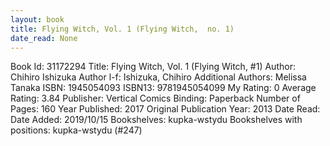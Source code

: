```yaml
---
layout: book
title: Flying Witch, Vol. 1 (Flying Witch,  no. 1)
date_read: None
---
```


Book Id: 31172294
Title: Flying Witch, Vol. 1 (Flying Witch, #1)
Author: Chihiro Ishizuka
Author l-f: Ishizuka, Chihiro
Additional Authors: Melissa Tanaka
ISBN: 1945054093
ISBN13: 9781945054099
My Rating: 0
Average Rating: 3.84
Publisher: Vertical Comics
Binding: Paperback
Number of Pages: 160
Year Published: 2017
Original Publication Year: 2013
Date Read: 
Date Added: 2019/10/15
Bookshelves: kupka-wstydu
Bookshelves with positions: kupka-wstydu (#247)

